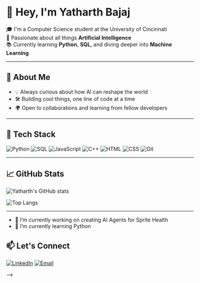 
# 👋 Hey, I'm Yatharth Bajaj

🎓 I'm a Computer Science student at the University of Cincinnati  
🤖 Passionate about all things **Artificial Intelligence**  
📚 Currently learning **Python**, **SQL**, and diving deeper into **Machine Learning**

---

## 🚀 About Me

- 💡 Always curious about how AI can reshape the world  
- 🛠️ Building cool things, one line of code at a time  
- 🌍 Open to collaborations and learning from fellow developers

---

## 🧰 Tech Stack

![Python](https://img.shields.io/badge/Python-3776AB?style=flat&logo=python&logoColor=white)
![SQL](https://img.shields.io/badge/SQL-005C84?style=flat&logo=postgresql&logoColor=white)
![JavaScript](https://img.shields.io/badge/JavaScript-F7DF1E?style=flat&logo=javascript&logoColor=black)
![C++](https://img.shields.io/badge/C++-00599C?style=flat&logo=c%2B%2B&logoColor=white)
![HTML](https://img.shields.io/badge/HTML5-E34F26?style=flat&logo=html5&logoColor=white)
![CSS](https://img.shields.io/badge/CSS3-1572B6?style=flat&logo=css3&logoColor=white)
![Git](https://img.shields.io/badge/Git-F05032?style=flat&logo=git&logoColor=white)

---

## 📈 GitHub Stats

![Yatharth's GitHub stats](https://github-readme-stats.vercel.app/api?username=YatharthBajaj&show_icons=true&theme=radical)

![Top Langs](https://github-readme-stats.vercel.app/api/top-langs/?username=YatharthBajaj&layout=compact&theme=radical)

---
- 🔭 I’m currently working on creating AI Agents for Sprite Health
- 🌱 I’m currently learning Python

  
## 📫 Let's Connect

[![LinkedIn](https://img.shields.io/badge/LinkedIn-blue?style=flat&logo=linkedin&logoColor=white)](https://linkedin.com/in/https://www.linkedin.com/in/yatharth-bajaj/)
[![Email](https://img.shields.io/badge/Gmail-D14836?style=flat&logo=gmail&logoColor=white)](mailto:bajajyh@mail.uc.edu)


-->
